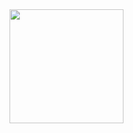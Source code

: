 <div align="center">
    <img src="https://github-readme-stats.vercel.app/api?username=Youpee&theme=tokyonight&count_private=true&show_icons=true" height="200px" />
</div>

<!--
**Youpee/Youpee** is a ✨ _special_ ✨ repository because its `README.md` (this file) appears on your GitHub profile.

Here are some ideas to get you started:

- 🔭 I’m currently working on ...
- 🌱 I’m currently learning ...
- 👯 I’m looking to collaborate on ...
- 🤔 I’m looking for help with ...
- 💬 Ask me about ...
- 📫 How to reach me: ...
- 😄 Pronouns: ...
- ⚡ Fun fact: ...
-->
